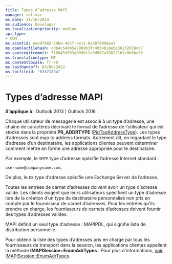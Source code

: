 ```yaml
---
title: Types d’adresse MAPI
manager: soliver
ms.date: 11/16/2014
ms.audience: Developer
ms.localizationpriority: medium
api_type:
- COM
ms.assetid: eee97982-29be-4dcf-ae11-8a38f0080ea7
ms.openlocfilehash: ddb4c540b5e78b9b3fc4934b18e5e36132658cd7
ms.sourcegitcommit: 518845d053a009b11c8d907a33822161c0b6bc96
ms.translationtype: MT
ms.contentlocale: fr-FR
ms.lasthandoff: 03/08/2022
ms.locfileid: "63371834"
---
```

# <a name="mapi-address-types"></a>Types d’adresse MAPI

  
  
**S’applique à** : Outlook 2013 | Outlook 2016 
  
Chaque utilisateur de messagerie est associé à un type d’adresse, une chaîne de caractères décrivant le format de l’adresse de l’utilisateur qui est stocké dans la propriété **PR_ADDRTYPE** ([PidTagAddressType](pidtagaddresstype-canonical-property.md)). Les types d’adresses sont map to address formats. Autrement dit, en regardant le type d’adresse d’un destinataire, les applications clientes peuvent déterminer comment mettre en forme une adresse appropriée pour le destinataire. 
  
Par exemple, le  `SMTP` type d’adresse spécifie l’adresse Internet standard : 
  
 `username@companyname.com.`
  
De plus, le `EX` type d’adresse spécifie une Exchange Server de l’adresse. 
  
Toutes les entrées de carnet d’adresses doivent avoir un type d’adresse valide. Les clients exigent que leurs utilisateurs spécifient un type d’adresse lors de la création d’un type de destinataire personnalisé non pris en compte par le fournisseur de carnet d’adresses. Pour les entrées qu’ils prendre en charge, les fournisseurs de carnets d’adresses doivent fournir des types d’adresses valides. 
  
MAPI définit un seul type d’adresse : MAPIPDL, qui signifie liste de distribution personnelle.
  
Pour obtenir la liste des types d’adresses pris en charge par tous les fournisseurs de transport dans la session, les applications clientes appellent la méthode **IMAPISession::EnumAdrTypes** . Pour plus d’informations, [voir IMAPISession::EnumAdrTypes](imapisession-enumadrtypes.md).
  

